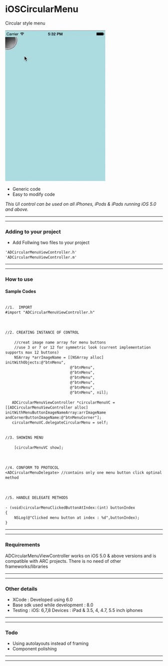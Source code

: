 iOSCircularMenu
===============

Circular style menu


![      ](\circularMenu.gif "") 


* Generic code 
* Easy to modify code

<em>This UI control can be used on all iPhones, iPods & iPads running iOS 5.0 and above.</em>

---
---

### Adding to your project


* Add Follwing two files to your project

```
'ADCircularMenuViewController.h'
'ADCircularMenuViewController.m'
```

---
---

### How to use

#### Sample Codes

```obj-c

//1.  IMPORT
#import "ADCircularMenuViewController.h"



//2. CREATING INSTANCE OF CONTROL

    //creat image name array for menu buttons
    //use 3 or 7 or 12 for symmetric look (current implementation supports max 12 buttons)
    NSArray *arrImageName = [[NSArray alloc] initWithObjects:@"btnMenu",
                             @"btnMenu",
                             @"btnMenu",
                             @"btnMenu",
                             @"btnMenu",
                             @"btnMenu",
                             @"btnMenu", nil];
    
   ADCircularMenuViewController *circularMenuVC = [[ADCircularMenuViewController alloc] initWithMenuButtonImageNameArray:arrImageName andCornerButtonImageName:@"btnMenuCorner"];                                                    
   circularMenuVC.delegateCircularMenu = self;


//3. SHOWING MENU

    [circularMenuVC show];
    


//4. CONFORM TO PROTOCOL
<ADCircularMenuDelegate> //contains only one menu button click optinal method



//5. HANDLE DELEGATE METHODS

- (void)circularMenuClickedButtonAtIndex:(int) buttonIndex
{
    NSLog(@"Clicked menu button at index : %d",buttonIndex);
}

```


---
---

### Requirements

ADCircularMenuViewController works on iOS 5.0 & above versions and is compatible with ARC projects. There is no need of other frameworks/libraries

---
---

### Other details

* XCode : Developed using 6.0
* Base sdk used while development : 8.0
* Testing : iOS: 6,7,8   Devices : iPad & 3.5, 4, 4.7, 5.5 inch iphones

---
---

### Todo

* Using autolayouts instead of framing
* Component polishing

---
---
